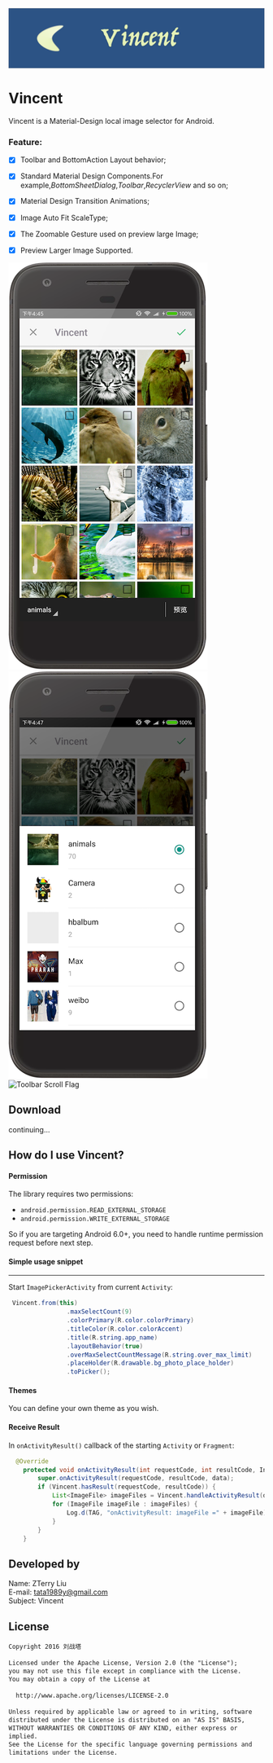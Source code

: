 ![](https://github.com/liuzhanta/Vincent/blob/master/screen_shot/market.png)

# Vincent
Vincent is a Material-Design local image selector for Android.  

### Feature:
- [x] Toolbar and BottomAction Layout behavior;
- [x] Standard Material Design Components.For example,*BottomSheetDialog*,*Toolbar*,*RecyclerView* and so on;
- [x] Material Design Transition Animations;
- [x] Image Auto Fit ScaleType;
- [x] The Zoomable Gesture used on preview large Image;
- [x] Preview Larger Image Supported.


![Material Design Toolbar](https://github.com/liuzhanta/Vincent/blob/master/screen_shot/device-2017-07-05-164616.png)
![Bottom Sheet Behavior](https://github.com/liuzhanta/Vincent/blob/master/screen_shot/device-2017-07-05-164812.png)
![Toolbar Scroll Flag](https://github.com/liuzhanta/Vincent/blob/master/screen_shot/image_scroll.gif)
## Download

continuing...




## How do I use Vincent?
#### Permission
The library requires two permissions:
- `android.permission.READ_EXTERNAL_STORAGE`
- `android.permission.WRITE_EXTERNAL_STORAGE`

So if you are targeting Android 6.0+, you need to handle runtime permission request before next step.

#### Simple usage snippet
------
Start `ImagePickerActivity` from current `Activity`:

```java
 Vincent.from(this)
                .maxSelectCount(9)
                .colorPrimary(R.color.colorPrimary)
                .titleColor(R.color.colorAccent)
                .title(R.string.app_name)
                .layoutBehavior(true)
                .overMaxSelectCountMessage(R.string.over_max_limit)
                .placeHolder(R.drawable.bg_photo_place_holder)
                .toPicker();
```
 
#### Themes
You can define your own theme as you wish.

#### Receive Result
In `onActivityResult()` callback of the starting `Activity` or `Fragment`:

```java
  @Override
    protected void onActivityResult(int requestCode, int resultCode, Intent data) {
        super.onActivityResult(requestCode, resultCode, data);
        if (Vincent.hasResult(requestCode, resultCode)) {
            List<ImageFile> imageFiles = Vincent.handleActivityResult(data);
            for (ImageFile imageFile : imageFiles) {
                Log.d(TAG, "onActivityResult: imageFile =" + imageFile);
            }
        }
    }
```

## Developed by

Name: ZTerry Liu  
E-mail: tata1989y@gmail.com  
Subject: Vincent 
 
## License


    Copyright 2016 刘战塔
    
    Licensed under the Apache License, Version 2.0 (the "License");
    you may not use this file except in compliance with the License.
    You may obtain a copy of the License at
 
      http://www.apache.org/licenses/LICENSE-2.0
 
    Unless required by applicable law or agreed to in writing, software
    distributed under the License is distributed on an "AS IS" BASIS,
    WITHOUT WARRANTIES OR CONDITIONS OF ANY KIND, either express or implied.
    See the License for the specific language governing permissions and
    limitations under the License.  
